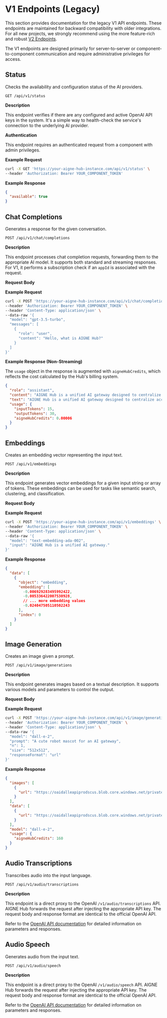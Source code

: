 # V1 Endpoints (Legacy)

This section provides documentation for the legacy V1 API endpoints. These endpoints are maintained for backward compatibility with older integrations. For all new projects, we strongly recommend using the more feature-rich and robust [V2 Endpoints](./api-reference-v2-endpoints.md).

The V1 endpoints are designed primarily for server-to-server or component-to-component communication and require administrative privileges for access.

## Status

Checks the availability and configuration status of the AI providers.

`GET /api/v1/status`

**Description**

This endpoint verifies if there are any configured and active OpenAI API keys in the system. It's a simple way to health-check the service's connection to the underlying AI provider.

**Authentication**

This endpoint requires an authenticated request from a component with admin privileges.

**Example Request**

```bash Requesting Status icon=lucide:terminal
curl -X GET 'https://your-aigne-hub-instance.com/api/v1/status' \
--header 'Authorization: Bearer YOUR_COMPONENT_TOKEN'
```

**Example Response**

```json Response Body
{
  "available": true
}
```

## Chat Completions

Generates a response for the given conversation.

`POST /api/v1/chat/completions`

**Description**

This endpoint processes chat completion requests, forwarding them to the appropriate AI model. It supports both standard and streaming responses. For V1, it performs a subscription check if an `appId` is associated with the request.

**Request Body**

<x-field-group>
  <x-field data-name="model" data-type="string" data-default="gpt-3.5-turbo" data-desc="The ID of the model to use for the completion."></x-field>
  <x-field data-name="messages" data-type="array" data-desc="A list of messages comprising the conversation so far. Either `messages` or `prompt` must be provided.">
    <x-field data-name="role" data-type="string" data-required="true" data-desc="The role of the message author. Can be `system`, `user`, `assistant`, or `tool`."></x-field>
    <x-field data-name="content" data-type="string | array" data-required="true" data-desc="The content of the message."></x-field>
  </x-field>
  <x-field data-name="prompt" data-type="string" data-desc="A string prompt, as an alternative to `messages`. This will be treated as a single user message."></x-field>
  <x-field data-name="stream" data-type="boolean" data-default="false" data-desc="If set to true, partial message deltas will be sent as server-sent events."></x-field>
  <x-field data-name="temperature" data-type="number" data-default="1" data-desc="Controls randomness. Lower values make the model more deterministic."></x-field>
  <x-field data-name="topP" data-type="number" data-default="1" data-desc="Nucleus sampling parameter."></x-field>
  <x-field data-name="maxTokens" data-type="number" data-desc="The maximum number of tokens to generate in the completion."></x-field>
  <x-field data-name="presencePenalty" data-type="number" data-default="0" data-desc="Penalizes new tokens based on whether they appear in the text so far."></x-field>
  <x-field data-name="frequencyPenalty" data-type="number" data-default="0" data-desc="Penalizes new tokens based on their existing frequency in the text so far."></x-field>
</x-field-group>

**Example Request**

```bash Chat Completions Request icon=lucide:terminal
curl -X POST 'https://your-aigne-hub-instance.com/api/v1/chat/completions' \
--header 'Authorization: Bearer YOUR_COMPONENT_TOKEN' \
--header 'Content-Type: application/json' \
--data-raw '{
  "model": "gpt-3.5-turbo",
  "messages": [
    {
      "role": "user",
      "content": "Hello, what is AIGNE Hub?"
    }
  ]
}'
```

**Example Response (Non-Streaming)**

The `usage` object in the response is augmented with `aigneHubCredits`, which reflects the cost calculated by the Hub's billing system.

```json Response Body
{
  "role": "assistant",
  "content": "AIGNE Hub is a unified AI gateway designed to centralize access to various AI models, manage credentials, track usage, and handle billing.",
  "text": "AIGNE Hub is a unified AI gateway designed to centralize access to various AI models, manage credentials, track usage, and handle billing.",
  "usage": {
    "inputTokens": 15,
    "outputTokens": 30,
    "aigneHubCredits": 0.00006
  }
}
```

## Embeddings

Creates an embedding vector representing the input text.

`POST /api/v1/embeddings`

**Description**

This endpoint generates vector embeddings for a given input string or array of tokens. These embeddings can be used for tasks like semantic search, clustering, and classification.

**Request Body**

<x-field-group>
  <x-field data-name="model" data-type="string" data-required="true" data-desc="The ID of the model to use for creating embeddings."></x-field>
  <x-field data-name="input" data-type="string | array" data-required="true" data-desc="The input text or tokens to embed."></x-field>
</x-field-group>

**Example Request**

```bash Embeddings Request icon=lucide:terminal
curl -X POST 'https://your-aigne-hub-instance.com/api/v1/embeddings' \
--header 'Authorization: Bearer YOUR_COMPONENT_TOKEN' \
--header 'Content-Type: application/json' \
--data-raw '{
  "model": "text-embedding-ada-002",
  "input": "AIGNE Hub is a unified AI gateway."
}'
```

**Example Response**

```json Response Body
{
  "data": [
    {
      "object": "embedding",
      "embedding": [
        -0.006929283495992422,
        -0.005336422007530928,
        // ... more embedding values
        -0.024047505110502243
      ],
      "index": 0
    }
  ]
}
```

## Image Generation

Creates an image given a prompt.

`POST /api/v1/image/generations`

**Description**

This endpoint generates images based on a textual description. It supports various models and parameters to control the output.

**Request Body**

<x-field-group>
  <x-field data-name="model" data-type="string" data-default="dall-e-2" data-desc="The model to use for image generation."></x-field>
  <x-field data-name="prompt" data-type="string" data-required="true" data-desc="A text description of the desired image(s)."></x-field>
  <x-field data-name="n" data-type="number" data-default="1" data-desc="The number of images to generate (1-10)."></x-field>
  <x-field data-name="size" data-type="string" data-desc="The size of the generated images (e.g., '1024x1024', '512x512')."></x-field>
  <x-field data-name="responseFormat" data-type="string" data-desc="The format in which the generated images are returned. Can be `url` or `b64_json`."></x-field>
</x-field-group>

**Example Request**

```bash Image Generation Request icon=lucide:terminal
curl -X POST 'https://your-aigne-hub-instance.com/api/v1/image/generations' \
--header 'Authorization: Bearer YOUR_COMPONENT_TOKEN' \
--header 'Content-Type: application/json' \
--data-raw '{
  "model": "dall-e-2",
  "prompt": "A cute robot mascot for an AI gateway",
  "n": 1,
  "size": "512x512",
  "responseFormat": "url"
}'
```

**Example Response**

```json Response Body
{
  "images": [
    {
      "url": "https://oaidalleapiprodscus.blob.core.windows.net/private/...."
    }
  ],
  "data": [
    {
      "url": "https://oaidalleapiprodscus.blob.core.windows.net/private/...."
    }
  ],
  "model": "dall-e-2",
  "usage": {
    "aigneHubCredits": 160
  }
}
```

## Audio Transcriptions

Transcribes audio into the input language.

`POST /api/v1/audio/transcriptions`

**Description**

This endpoint is a direct proxy to the OpenAI `/v1/audio/transcriptions` API. AIGNE Hub forwards the request after injecting the appropriate API key. The request body and response format are identical to the official OpenAI API.

Refer to the [OpenAI API documentation](https://platform.openai.com/docs/api-reference/audio/createTranscription) for detailed information on parameters and responses.

## Audio Speech

Generates audio from the input text.

`POST /api/v1/audio/speech`

**Description**

This endpoint is a direct proxy to the OpenAI `/v1/audio/speech` API. AIGNE Hub forwards the request after injecting the appropriate API key. The request body and response format are identical to the official OpenAI API.

Refer to the [OpenAI API documentation](https://platform.openai.com/docs/api-reference/audio/createSpeech) for detailed information on parameters and responses.